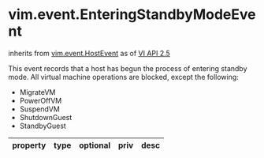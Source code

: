 vim.event.EnteringStandbyModeEvent
==================================
inherits from [vim.event.HostEvent](docs/vim.event.HostEvent.md)
as of [VI API 2.5](vim.version.md#vim.version.version2)


This event records that a host has begun the process of entering   standby mode. All virtual machine operations   are blocked, except the following:   <ul>   <li>MigrateVM   <li>PowerOffVM   <li>SuspendVM   <li>ShutdownGuest   <li>StandbyGuest   </ul>

| property | type | optional | priv | desc |
|:---------|:-----|:---------|:-----|:-----|


